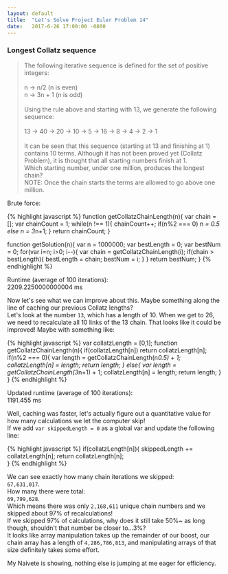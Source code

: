 ```yaml
---
layout: default
title:  "Let's Solve Project Euler Problem 14"
date:   2017-6-26 17:00:00 -0800
---
```


### Longest Collatz sequence
>The following iterative sequence is defined for the set of positive integers:<br/><br/>
n → n/2 (n is even)<br/>
n → 3n + 1 (n is odd)<br/><br/>
Using the rule above and starting with 13, we generate the following sequence:<br/><br/>
13 → 40 → 20 → 10 → 5 → 16 → 8 → 4 → 2 → 1<br/><br/>
It can be seen that this sequence (starting at 13 and finishing at 1) contains 10 terms. Although it has not been proved yet (Collatz Problem), it is thought that all starting numbers finish at 1.<br/>
Which starting number, under one million, produces the longest chain?<br/>
NOTE: Once the chain starts the terms are allowed to go above one million.

Brute force:

{% highlight javascript %}
  function getCollatzChainLength(n){
    var chain = [];
    var chainCount = 1;
    while(n !== 1){
      chainCount++;
      if(n%2 === 0)
        n *= 0.5
      else
        n = 3*n+1;
    }
    return chainCount;
  }

  function getSolution(n){
    var n = 1000000;
    var bestLength = 0;
    var bestNum = 0;
    for(var i=n; i>0; i--){
      var chain = getCollatzChainLength(i);
      if(chain > bestLength){
        bestLength = chain;
        bestNum = i;
      }
    }
    return bestNum;
  }
{% endhighlight %}

Runtime (average of 100 iterations):<br/>
2209.2250000000004 ms

Now let's see what we can improve about this. Maybe something along the line of caching our previous Collatz lengths?<br/>
Let's look at the number `13`, which has a length of 10. When we get to 26, we need to recalculate all 10 links of the 13 chain. That looks like it could be improved! Maybe with something like:

{% highlight javascript %}
  var collatzLength = [0,1];
  function getCollatzChainLength(n){
    if(collatzLength[n])
      return collatzLength[n];
    if(n%2 === 0){
      var length = getCollatzChainLength(n*0.5) + 1;
      collatzLength[n] = length;
      return length;
    }
    else{
      var length = getCollatzChainLength(3*n+1) + 1;
      collatzLength[n] = length;
      return length;
    }
  }
{% endhighlight %}

Updated runtime (average of 100 iterations):<br/>
1191.455 ms

Well, caching was faster, let's actually figure out a quantitative value for how many calculations we let the computer skip!<br/>
If we add `var skippedLength = 0` as a global var and update the following line:

{% highlight javascript %}
  if(collatzLength[n]){
    skippedLength += collatzLength[n];
    return collatzLength[n];  
  }
{% endhighlight %}

We can see exactly how many chain iterations we skipped:<br/>`67,631,017`.<br/>How many there were total:<br/>`69,799,628`.<br/>Which means there was only `2,168,611` unique chain numbers and we skipped about 97% of recalculations!<br/>
If we skipped 97% of calculations, why does it still take 50%~ as long though, shouldn't that number be closer to...3%?<br/>
It looks like array manipulation takes up the remainder of our boost, our chain array has a length of `4,286,786,813`, and manipulating arrays of that size definitely takes some effort.

My Naivete is showing, nothing else is jumping at me eager for efficiency.
